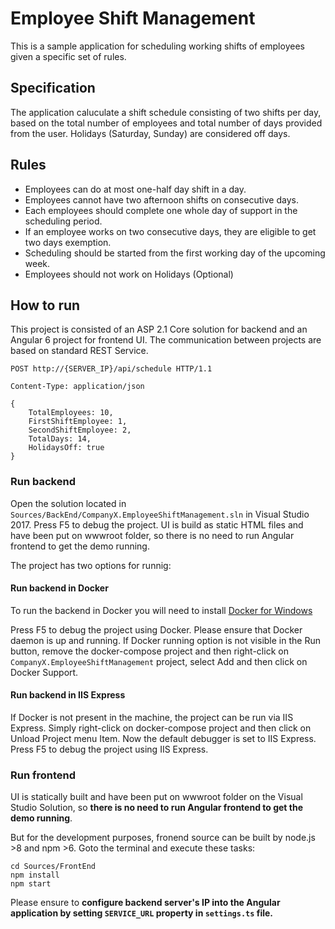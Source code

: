 # Employee Shift Management

This is a sample application for scheduling working shifts of employees given a specific set of rules.


## Specification

The application caluculate a shift schedule consisting of two shifts per day, based on the total number of employees and total number of days provided from the user. Holidays (Saturday, Sunday) are considered off days.

## Rules

- Employees can do at most one-half day shift in a day.
- Employees cannot have two afternoon shifts on consecutive days. 
- Each employees should complete one whole day of support in the scheduling period. 
- If an employee works on two consecutive days, they are eligible to get two days exemption.
- Scheduling should be started from the first working day of the upcoming week.
- Employees should not work on Holidays (Optional)

## How to run

This project is consisted of an ASP 2.1 Core solution for backend and an Angular 6 project for frontend UI. The communication between projects are based on standard REST Service.

```
POST http://{SERVER_IP}/api/schedule HTTP/1.1

Content-Type: application/json

{
	TotalEmployees: 10, 
	FirstShiftEmployee: 1, 
	SecondShiftEmployee: 2, 
	TotalDays: 14, 
	HolidaysOff: true
}
```

### Run backend

Open the solution located in `Sources/BackEnd/CompanyX.EmployeeShiftManagement.sln` in Visual Studio 2017. Press F5 to debug the project. UI is build as static HTML files and have been put on wwwroot folder, so there is no need to run Angular frontend to get the demo running.

The project has two options for runnig:

#### Run backend in Docker

To run the backend in Docker you will need to install [Docker for Windows](https://docs.microsoft.com/en-us/aspnet/core/host-and-deploy/docker/visual-studio-tools-for-docker?view=aspnetcore-2.1)

Press F5 to debug the project using Docker. Please ensure that Docker daemon is up and running. If Docker running option is not visible in the Run button, remove the docker-compose project and then right-click on `CompanyX.EmployeeShiftManagement` project, select Add and then click on Docker Support.

#### Run backend in IIS Express

If Docker is not present in the machine, the project can be run via IIS Express. Simply right-click on docker-compose project and then click on Unload Project menu Item. Now the default debugger is set to IIS Express. Press F5 to debug the project using IIS Express.
 
### Run frontend

UI is statically built and have been put on wwwroot folder on the Visual Studio Solution, so **there is no need to run Angular frontend to get the demo running**.

But for the development purposes, fronend source can be built by node.js >8 and npm >6. Goto the terminal and execute these tasks:

```
cd Sources/FrontEnd
npm install
npm start
```

Please ensure to **configure backend server's IP into the Angular application by setting `SERVICE_URL` property in `settings.ts` file.**





